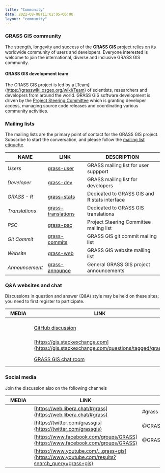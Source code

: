 ```yaml
---
title: "Community"
date: 2022-08-08T11:02:05+06:00
layout: "community"
---
```


### GRASS GIS community

The strength, longevity and success of the **GRASS GIS** project relies on its worldwide community of users and developers. Everyone interested is welcome to join the  international, diverse and inclusive GRASS GIS community.

<!--- 
#### GRASS GIS user groups

| <div style="width:70px">FLAG</div> | <div style="width:140px"> COUNTRY</div> | DESCRIPTION |
|------|---------|-------------|
| <span class="flag-icon flag-icon-ca"></span>  | Canada |  [ Ottawa GRASS User's Group](https://wiki.osgeo.org/index.php/Ottawa_Chapter)  |
| <span class="flag-icon flag-icon-cz"></span>  | Czech Rep. |  [Českésdružení uživatelů GISu GRASS](http://grass.fsv.cvut.cz/) |
| <span class="flag-icon flag-icon-de"></span>  | Germany |  [FOSSGIS e.V.](http://www.fossgis.de/) |
| <span class="flag-icon flag-icon-in"></span>  | India |  [OSGeo India local chapter](https://wiki.osgeo.org/index.php/India) |
| <span class="flag-icon flag-icon-it"></span>  | Italy |  [GFOSS.it](https://www.gfoss.it/) |
| <span class="flag-icon flag-icon-pl"></span>  | Poland |  [GRASS Poland](http://www.grass-gis.pl/) |
| <span class="flag-icon flag-icon-us"></span>  | USA |  [Los Angeles GRASS user group](http://www.meetup.com/Los-Angeles-Area-GRASS-Users-Group) |
\
--->

#### GRASS GIS development team

The GRASS GIS project is led by a [Team] (https://grasswiki.osgeo.org/wiki/Team) of scientists, researchers and developers from around the world. GRASS GIS software development is driven by the  [Project Steering Committee](https://trac.osgeo.org/grass/wiki/PSC) which is granting developer access, managing source code releases and coordinating various community activities.

### Mailing lists

<div class="alert rounded-0 alert-default">
The mailing lists are the primary point of contact for the GRASS GIS project. 
Subscribe to start the conversation, and please follow the <a href="https://grasswiki.osgeo.org/wiki/Mailing_list_etiquette" target="_blank">mailing list etiquette</a>.
</div>

| NAME | LINK | DESCRIPTION |
|------|---------|-------------|
| *Users*  |  [grass-user](https://lists.osgeo.org/mailman/listinfo/grass-user) | GRASS mailing list for user suppport |
| *Developer*  | [grass-dev](https://lists.osgeo.org/mailman/listinfo/grass-dev) | GRASS mailing list for developers |
| *GRASS - R*  | [grass-stats](https://lists.osgeo.org/mailman/listinfo/grass-stats)  | Dedicated to GRASS GIS and R stats interface |
| *Translations*  | [grass-translations](https://lists.osgeo.org/mailman/listinfo/grass-translations) | Dedicated to GRASS GIS translations |
| *PSC*  | [grass-psc](https://lists.osgeo.org/mailman/listinfo/grass-psc) | Project Steering Committee mailing list |
| *Git Commit*  | [grass-commits](https://lists.osgeo.org/mailman/listinfo/grass-commit) | GRASS GIS git commit mailing list |
| *Website*  | [grass-web](https://lists.osgeo.org/mailman/listinfo/grass-web) | GRASS GIS website mailing list |
| *Announcement*  |  [grass-announce](https://lists.osgeo.org/mailman/listinfo/grass-announce) | General GRASS GIS project announcements |

### Q&A websites and chat

<div class="alert rounded-0 alert-default">
Discussions in question and answer (Q&A) style may be held on these sites; you need to first register to participate.
</div>

| <div style="width:70px">MEDIA</div> | LINK |  |
|------|---------|-------------|
| <i class="fa fa-github"></i> |  [GitHub discussion](https://github.com/OSGeo/grass/discussions) | GitHub Discussions for GRASS GIS |
| <i class="fa fa-stack-exchange"></i> |  [https://gis.stackexchange.com](https://gis.stackexchange.com/questions/tagged/grass) | GRASS GIS on Stackexchange |
| <i class="fa fa-comments"></i> |  [GRASS GIS chat room](https://gitter.im/grassgis/community) | GRASS GIS on Gitter |

### Social media

<div class="alert rounded-0 alert-default">
Join the discussion also on the following channels
</div>

| <div style="width:70px">MEDIA</div> | LINK |  |
|------|---------|-------------|
| <i class="fa fa-terminal"></i> |  [https://web.libera.chat/#grass](https://web.libera.chat/#grass) | #grass |
| <i class="fa fa-twitter"></i> |  [https://twitter.com/grassgis](https://twitter.com/grassgis) | @GRASSGIS |
| <i class="fa fa-facebook"></i> |  [https://www.facebook.com/groups/GRASS](https://www.facebook.com/groups/GRASS) | @GRASSGIS |
| <i class="fa fa-youtube"></i> |  [https://www.youtube.com/...grass+gis](https://www.youtube.com/results?search_query=grass+gis) |  |

